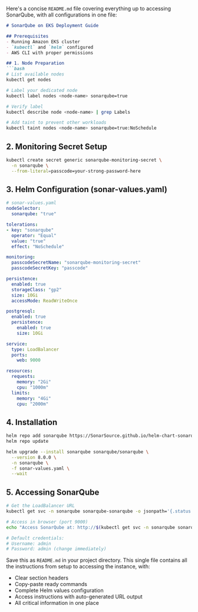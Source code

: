 Here's a concise `README.md` file covering everything up to accessing SonarQube, with all configurations in one file:

```markdown
# SonarQube on EKS Deployment Guide

## Prerequisites
- Running Amazon EKS cluster
- `kubectl` and `helm` configured
- AWS CLI with proper permissions

## 1. Node Preparation
```bash
# List available nodes
kubectl get nodes

# Label your dedicated node
kubectl label nodes <node-name> sonarqube=true

# Verify label
kubectl describe node <node-name> | grep Labels

# Add taint to prevent other workloads
kubectl taint nodes <node-name> sonarqube=true:NoSchedule
```

## 2. Monitoring Secret Setup
```bash
kubectl create secret generic sonarqube-monitoring-secret \
  -n sonarqube \
  --from-literal=passcode=your-strong-password-here
```

## 3. Helm Configuration (sonar-values.yaml)
```yaml
# sonar-values.yaml
nodeSelector:
  sonarqube: "true"

tolerations:
- key: "sonarqube"
  operator: "Equal"
  value: "true"
  effect: "NoSchedule"

monitoring:
  passcodeSecretName: "sonarqube-monitoring-secret"
  passcodeSecretKey: "passcode"

persistence:
  enabled: true
  storageClass: "gp2"
  size: 10Gi
  accessMode: ReadWriteOnce

postgresql:
  enabled: true
  persistence:
    enabled: true
    size: 10Gi

service:
  type: LoadBalancer
  ports:
    web: 9000

resources:
  requests:
    memory: "2Gi"
    cpu: "1000m"
  limits:
    memory: "4Gi"
    cpu: "2000m"
```

## 4. Installation
```bash
helm repo add sonarqube https://SonarSource.github.io/helm-chart-sonarqube
helm repo update

helm upgrade --install sonarqube sonarqube/sonarqube \
  --version 8.0.0 \
  -n sonarqube \
  -f sonar-values.yaml \
  --wait
```

## 5. Accessing SonarQube
```bash
# Get the LoadBalancer URL
kubectl get svc -n sonarqube sonarqube-sonarqube -o jsonpath='{.status.loadBalancer.ingress[0].hostname}'

# Access in browser (port 9000)
echo "Access SonarQube at: http://$(kubectl get svc -n sonarqube sonarqube-sonarqube -o jsonpath='{.status.loadBalancer.ingress[0].hostname}'):9000"

# Default credentials:
# Username: admin
# Password: admin (change immediately)
```

Save this as `README.md` in your project directory. This single file contains all the instructions from setup to accessing the instance, with:
- Clear section headers
- Copy-paste ready commands
- Complete Helm values configuration
- Access instructions with auto-generated URL output
- All critical information in one place